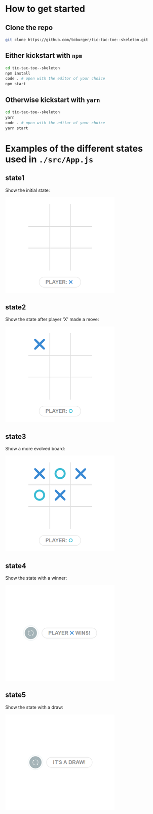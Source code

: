 # How to get started

## Clone the repo

```sh
git clone https://github.com/toburger/tic-tac-toe--skeleton.git
```

## Either kickstart with `npm`

```sh
cd tic-tac-toe--skeleton
npm install
code . # open with the editor of your choice
npm start
```

## Otherwise kickstart with `yarn`

```sh
cd tic-tac-toe--skeleton
yarn
code . # open with the editor of your choice
yarn start
```

# Examples of the different states used in `./src/App.js`

## state1

Show the initial state:

![](images/state1.png)

## state2

Show the state after player 'X' made a move:

![](images/state2.png)

## state3

Show a more evolved board:

![](images/state3.png)

## state4

Show the state with a winner:

![](images/state4.png)

## state5

Show the state with a draw:

![](images/state5.png)
